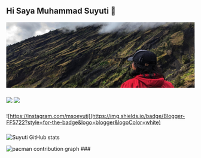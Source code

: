 ## Hi Saya Muhammad Suyuti 👋
![suyuti](img/baner.jpg)
<!--
**Suyuti29/suyuti29** is a ✨ _special_ ✨ repository because its `README.md` (this file) appears on your GitHub profile.

Here are some ideas to get you started:

- 🔭 I’m currently working on ...
- 🌱 I’m currently learning ...
- 👯 I’m looking to collaborate on ...
- 🤔 I’m looking for help with ...
- 💬 Ask me about ...
- 📫 How to reach me: ...
- 😄 Pronouns: ...
- ⚡ Fun fact: ...
-->

###
<img src="https://img.shields.io/badge/ChatGPT-74aa9c?style=for-the-badge&logo=openai&logoColor=white"/>
<img src="https://img.shields.io/badge/Blogger-FF5722?style=for-the-badge&logo=blogger&logoColor=white"/>

###
![https://instagram.com/msoeyuti](https://img.shields.io/badge/Blogger-FF5722?style=for-the-badge&logo=blogger&logoColor=white)

###
![Suyuti GitHub stats](https://github-readme-stats.vercel.app/api?username=Suyuti29)

<picture>
  <source media="(prefers-color-scheme: dark)" srcset="https://raw.githubusercontent.com/https://github.com/Suyuti29/https://github.com/Suyuti29/output/pacman-contribution-graph-dark.svg">
  <source media="(prefers-color-scheme: light)" srcset="https://raw.githubusercontent.com/https://github.com/Suyuti29/https://github.com/Suyuti29/output/pacman-contribution-graph.svg">
  <img alt="pacman contribution graph" src="https://raw.githubusercontent.com/https://github.com/Suyuti29/https://github.com/Suyuti29/output/pacman-contribution-graph.svg">
</picture>
###

